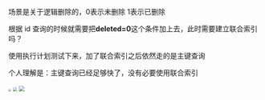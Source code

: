场景是关于逻辑删除的，0表示未删除 1表示已删除

根据 id 查询的时候就需要把**deleted=0**这个条件加上去，此时需要建立联合索引吗？

使用执行计划测试下来，加了联合索引之后依然走的是主键查询

个人理解是：主键查询已经足够快了，没有必要使用联合索引

<img src="C:\ImageA\20231008103430.png" style="zoom:33%;" />

<img src="C:\ImageA\20231008103539.png" style="zoom:50%;" />

<img src="C:\ImageA\20231008103609.png" style="zoom: 67%;" />